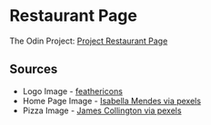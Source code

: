 # Restaurant Page
The Odin Project: [Project Restaurant Page](https://www.theodinproject.com/lessons/node-path-javascript-restaurant-page)


## Sources
* Logo Image - [feathericons](https://feathericons.com/)
* Home Page Image - [Isabella Mendes via pexels](https://www.pexels.com/photo/four-assorted-liquor-bottles-340996/)
* Pizza Image - [James Collington via pexels](https://www.pexels.com/photo/freshly-baked-pizza-in-commercial-oven-30512710/)